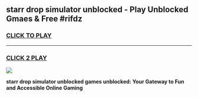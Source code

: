 
## starr drop simulator unblocked - Play Unblocked Gmaes & Free #rifdz
<h3>
<a href="https://news.freeplayer.one?title=starr_drop_simulator_unblocked&ref=03M">CLICK TO PLAY</a></h3>
<hr>

<h3>
<a href="https://news.freeplayer.one?title=starr_drop_simulator_unblocked&ref=03M">CLICK 2 PLAY</a>
  
</h3>

<a href="https://news.freeplayer.one?title=starr_drop_simulator_unblocked&ref=03M"><img src="https://clearcache.store/games.png"></a>


**starr drop simulator unblocked games unblocked: Your Gateway to Fun and Accessible Online Gaming**
